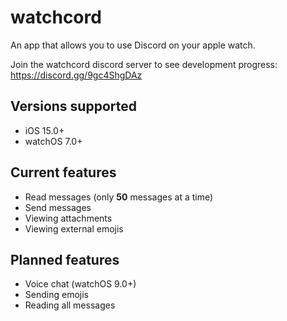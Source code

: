 # watchcord
An app that allows you to use Discord on your apple watch.

Join the watchcord discord server to see development progress: https://discord.gg/9gc4ShgDAz

## Versions supported
- iOS 15.0+
- watchOS 7.0+

## Current features
- Read messages (only **50** messages at a time)
- Send messages
- Viewing attachments
- Viewing external emojis

## Planned features
- Voice chat (watchOS 9.0+)
- Sending emojis
- Reading all messages

